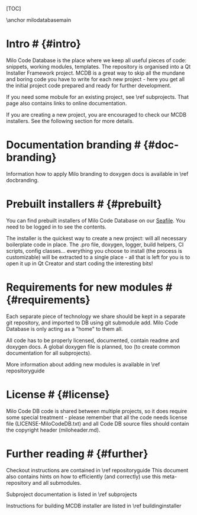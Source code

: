 [TOC]

\anchor milodatabasemain

# Intro # {#intro}

Milo Code Database is the place where we keep all useful pieces of code: snippets, working modules, templates. The repository is organised into a Qt Installer Framework project. MCDB is a great way to skip all the mundane and boring code
you have to write for each new project - here you get all the initial project code prepared and ready for further development.

If you need some mobule for an existing project, see \ref subprojects. That page also contains links to online documentation.

If you are creating a new project, you are encouraged to check our MCDB installers. See the following section for more details.

# Documentation branding # {#doc-branding}

Information how to apply Milo branding to doxygen docs is available in \ref docbranding.

# Prebuilt installers # {#prebuilt}

You can find prebuilt installers of Milo Code Database on our [Seafile](https://seafile.milosolutions.com/#group/4/lib/abc2c8d4-7551-49f6-9f67-6d4e271c0cd1). You need to be logged in to see the contents.

The installer is the quickest way to create a new project: will all necessary boilerplate code in place. The .pro file, doxygen, logger, build helpers, CI scripts, config classes... everything you choose to install (the process is customizable) will be extracted to a single place - all that is left for you is to
open it up in Qt Creator and start coding the interesting bits!

# Requirements for new modules # {#requirements}

Each separate piece of technology we share should be kept in a separate git repository, and imported to DB using git submodule add. Milo Code Database is only acting as a "home" to them all. 

All code has to be properly licensed, documented, contain readme and doxygen docs. A global doxygen file is planned, too (to create common documentation for all subprojects).

More information about adding new modules is available in \ref repositoryguide

# License # {#license}

Milo Code DB code is shared between multiple projects, so it does require some
special treatment - please remember that all the code needs license file
(LICENSE-MiloCodeDB.txt) and all Code DB source files should contain
the copyright header (miloheader.md).

# Further reading # {#further}

Checkout instructions are contained in \ref repositoryguide This document also contains
hints on how to efficiently (and correctly) use this meta-repository and all
submodules.

Subproject documentation is listed in \ref subprojects

Instructions for building MCDB installer are listed in \ref buildinginstaller
